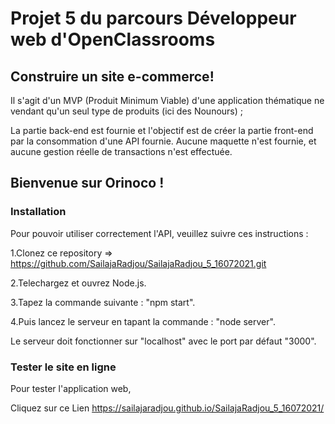 # Projet 5 du parcours Développeur web d'OpenClassrooms 

## Construire un site e-commerce!

   Il s'agit d'un MVP (Produit Minimum Viable) d'une application thématique ne vendant qu'un seul type de produits (ici des Nounours) ;

   La partie back-end est fournie et l'objectif est de créer la partie front-end par la consommation d'une API fournie.
   Aucune maquette n'est fournie, et aucune gestion réelle de transactions n'est effectuée.

## Bienvenue sur Orinoco !

### Installation

  Pour pouvoir utiliser correctement l'API,
  veuillez suivre ces instructions :

  1.Clonez ce repository => https://github.com/SailajaRadjou/SailajaRadjou_5_16072021.git

  2.Telechargez et ouvrez Node.js.
  
  3.Tapez la commande suivante : "npm start".
  
  4.Puis lancez le serveur en tapant la commande : "node server".
  
  Le serveur doit fonctionner sur "localhost" avec le port par défaut "3000".

### Tester le site en ligne

  Pour tester l'application web, 
  
  Cliquez sur ce Lien https://sailajaradjou.github.io/SailajaRadjou_5_16072021/
  
  
